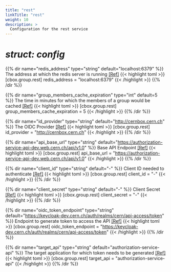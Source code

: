```yaml
---
title: "rest"
linkTitle: "rest"
weight: 10
description: >
  Configuration for the rest service
---
```


# _struct: config_

{{% dir name="redis_address" type="string" default="localhost:6379" %}}
The address at which the redis server is running [[Ref]](https://github.com/cs3org/reva/tree/master/pkg/cbox/group/rest/rest.go#L68)
{{< highlight toml >}}
[cbox.group.rest]
redis_address = "localhost:6379"
{{< /highlight >}}
{{% /dir %}}

{{% dir name="group_members_cache_expiration" type="int" default=5 %}}
The time in minutes for which the members of a group would be cached [[Ref]](https://github.com/cs3org/reva/tree/master/pkg/cbox/group/rest/rest.go#L74)
{{< highlight toml >}}
[cbox.group.rest]
group_members_cache_expiration = 5
{{< /highlight >}}
{{% /dir %}}

{{% dir name="id_provider" type="string" default="http://cernbox.cern.ch" %}}
The OIDC Provider [[Ref]](https://github.com/cs3org/reva/tree/master/pkg/cbox/group/rest/rest.go#L76)
{{< highlight toml >}}
[cbox.group.rest]
id_provider = "http://cernbox.cern.ch"
{{< /highlight >}}
{{% /dir %}}

{{% dir name="api_base_url" type="string" default="https://authorization-service-api-dev.web.cern.ch/api/v1.0" %}}
Base API Endpoint [[Ref]](https://github.com/cs3org/reva/tree/master/pkg/cbox/group/rest/rest.go#L78)
{{< highlight toml >}}
[cbox.group.rest]
api_base_url = "https://authorization-service-api-dev.web.cern.ch/api/v1.0"
{{< /highlight >}}
{{% /dir %}}

{{% dir name="client_id" type="string" default="-" %}}
Client ID needed to authenticate [[Ref]](https://github.com/cs3org/reva/tree/master/pkg/cbox/group/rest/rest.go#L80)
{{< highlight toml >}}
[cbox.group.rest]
client_id = "-"
{{< /highlight >}}
{{% /dir %}}

{{% dir name="client_secret" type="string" default="-" %}}
Client Secret [[Ref]](https://github.com/cs3org/reva/tree/master/pkg/cbox/group/rest/rest.go#L82)
{{< highlight toml >}}
[cbox.group.rest]
client_secret = "-"
{{< /highlight >}}
{{% /dir %}}

{{% dir name="oidc_token_endpoint" type="string" default="https://keycloak-dev.cern.ch/auth/realms/cern/api-access/token" %}}
Endpoint to generate token to access the API [[Ref]](https://github.com/cs3org/reva/tree/master/pkg/cbox/group/rest/rest.go#L85)
{{< highlight toml >}}
[cbox.group.rest]
oidc_token_endpoint = "https://keycloak-dev.cern.ch/auth/realms/cern/api-access/token"
{{< /highlight >}}
{{% /dir %}}

{{% dir name="target_api" type="string" default="authorization-service-api" %}}
The target application for which token needs to be generated [[Ref]](https://github.com/cs3org/reva/tree/master/pkg/cbox/group/rest/rest.go#L87)
{{< highlight toml >}}
[cbox.group.rest]
target_api = "authorization-service-api"
{{< /highlight >}}
{{% /dir %}}

